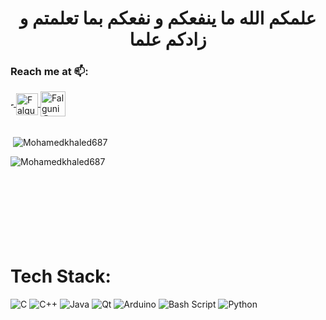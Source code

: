 <h1 align = "center"> علمكم الله ما ينفعكم و نفعكم بما تعلمتم و زادكم علما </h1>




### Reach me at 📫: ###
<a href= "https://www.linkedin.com/in/mohammedkhaaledd/">
  <img align="center" alt="Falguni @LinkedIN" height="5" src="https://cdn-icons-png.flaticon.com/512/174/174857.png" />
</a>   
  <a href="mailto:mohamedkhaled47526@gmail.com">
  <img align="center" alt="Falguni @Mail" height="35" src="https://upload.wikimedia.org/wikipedia/commons/7/7e/Gmail_icon_%282020%29.svg" />
</a>   
  <a href=  "https://codeforces.com/profile/MKhaled11">
  <img align="center" alt="Falguni @Codeforces" height="40" src="https://play-lh.googleusercontent.com/WsR_f03nbqW3qZjCZeXUYmnmhSWXo3hQhLX9hgl9QHydCgbXQi_VJeAwnmtuIgTHKdQ=w240-h480-rw" />
</a>       

<br>
<br>
<p>&nbsp;<img align="center" src="https://github-readme-stats.vercel.app/api?username=Mohamedkhaled687&show_icons=true&locale=en" alt="Mohamedkhaled687" /></p>
<p><img align="left" src="https://github-readme-stats.vercel.app/api/top-langs?username=Mohamedkhaled687&show_icons=true&locale=en&layout=compact" alt="Mohamedkhaled687" /></p>


<br>
<br>
<br>
<br>
<br>
<br>
<br>
<br>



# Tech Stack:
![C](https://img.shields.io/badge/c-%2300599C.svg?style=for-the-badge&logo=c&logoColor=white) ![C++](https://img.shields.io/badge/c++-%2300599C.svg?style=for-the-badge&logo=c%2B%2B&logoColor=white) ![Java](https://img.shields.io/badge/java-%23ED8B00.svg?style=for-the-badge&logo=openjdk&logoColor=white) ![Qt](https://img.shields.io/badge/Qt-%23217346.svg?style=for-the-badge&logo=Qt&logoColor=white) ![Arduino](https://img.shields.io/badge/-Arduino-00979D?style=for-the-badge&logo=Arduino&logoColor=white) ![Bash Script](https://img.shields.io/badge/bash_script-%23121011.svg?style=for-the-badge&logo=gnu-bash&logoColor=white) ![Python](https://img.shields.io/badge/python-3670A0?style=for-the-badge&logo=python&logoColor=ffdd54)









